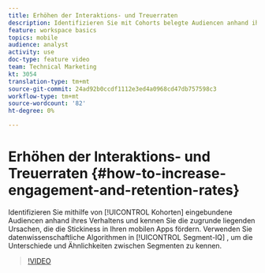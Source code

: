 ```yaml
---
title: Erhöhen der Interaktions- und Treuerraten
description: Identifizieren Sie mit Cohorts belegte Audiencen anhand ihres Verhaltens und kennen Sie die zugrunde liegenden Ursachen, die die Stickiness in Ihren mobilen Apps fördern. Verwenden Sie datenwissenschaftliche Algorithmen in Segment IQ, um die Unterschiede und Ähnlichkeiten zwischen Segmenten zu kennen.
feature: workspace basics
topics: mobile
audience: analyst
activity: use
doc-type: feature video
team: Technical Marketing
kt: 3054
translation-type: tm+mt
source-git-commit: 24ad92b0ccdf1112e3ed4a0968cd47db757598c3
workflow-type: tm+mt
source-wordcount: '82'
ht-degree: 0%

---
```



# Erhöhen der Interaktions- und Treuerraten {#how-to-increase-engagement-and-retention-rates}

Identifizieren Sie mithilfe von [!UICONTROL Kohorten] eingebundene Audiencen anhand ihres Verhaltens und kennen Sie die zugrunde liegenden Ursachen, die die Stickiness in Ihren mobilen Apps fördern. Verwenden Sie datenwissenschaftliche Algorithmen in [!UICONTROL Segment-IQ] , um die Unterschiede und Ähnlichkeiten zwischen Segmenten zu kennen.

>[!VIDEO](https://video.tv.adobe.com/v/27825/?quality=12)
